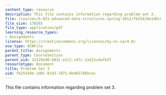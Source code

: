 ```yaml
---
content_type: resource
description: This file contains information regarding problem set 3.
file: /courses/6-851-advanced-data-structures-spring-2012/fb25410e1d0c81d378710e46574bbcec_MIT6_851S12_ps3.pdf
file_size: 170265
file_type: application/pdf
learning_resource_types:
- Assignments
license: https://creativecommons.org/licenses/by-nc-sa/4.0/
ocw_type: OCWFile
parent_title: Assignments
parent_type: CourseSection
parent_uid: 32329e90-b031-e2c2-c47c-2a321cdafb3f
resourcetype: Document
title: Problem Set 3
uid: fb25410e-1d0c-81d3-7871-0e46574bbcec
---
```

This file contains information regarding problem set 3.